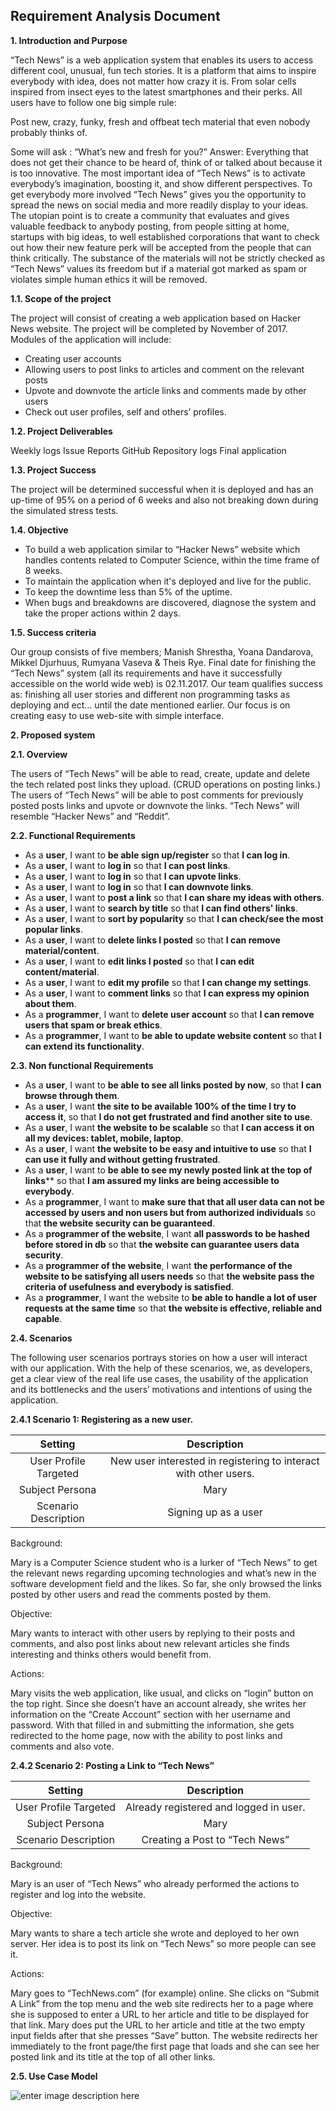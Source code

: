 Requirement Analysis Document
--------------------------------------

**1. Introduction and Purpose**

“Tech News” is a web application system that enables its users to access different cool,  unusual, fun tech stories. It is a platform that aims to inspire everybody with idea, does not matter how crazy it is. From solar cells inspired from insect eyes to the latest smartphones and their perks. All users have to follow one big simple rule:

Post new, crazy, funky, fresh and offbeat tech material that even nobody probably thinks of. 

Some will ask : “What’s new and fresh for you?”
Answer: Everything that does not get their chance to be heard of, think of or talked about because it is too innovative. 
The most important idea of “Tech News” is to activate everybody’s imagination, boosting it, and show different perspectives.
To get everybody more involved “Tech News” gives you the opportunity to spread the news on social media and more readily display to your ideas. 
The utopian point is to create a community that evaluates and gives valuable feedback to anybody posting, from people sitting at home, startups with big ideas, to well established corporations that want to check out how their new feature perk will be accepted from the people that can think critically. The substance of the materials will not be strictly checked as “Tech News” values its freedom but if a material got marked as spam or violates simple human ethics it will be removed. 

**1.1. Scope of the project**

The project will consist of creating a web application based on Hacker News website. The project will be completed by November of 2017. Modules of the application will include:
- Creating user accounts
- Allowing users to post links to articles and comment on the relevant posts
- Upvote and downvote the article links and comments made by other users
- Check out user profiles, self and others’ profiles.

**1.2. Project Deliverables**

Weekly logs
Issue Reports
GitHub Repository logs
Final application

**1.3. Project Success**

The project will be determined successful when it is deployed and has an up-time of 95% on a period of 6 weeks and also not breaking down during the simulated stress tests.

**1.4. Objective**

- To build a web application similar to “Hacker News” website which handles contents related to Computer Science, within the time frame of 8 weeks.
- To maintain the application when it's deployed and live for the public. 
- To keep the downtime less than 5% of the uptime.
- When bugs and breakdowns are discovered, diagnose the system and take the proper actions within 2 days.

**1.5. Success criteria**

Our group consists of five members; Manish Shrestha, Yoana Dandarova, Mikkel Djurhuus, Rumyana Vaseva & Theis Rye.
Final date for finishing the “Tech News” system (all its requirements and have it successfully accessible on the world wide web) is 02.11.2017. Our  team qualifies success as: finishing all user stories and different non programming tasks as deploying and ect… until the date mentioned earlier.
Our focus is on creating easy to use web-site with simple interface. 


**2. Proposed system**

**2.1. Overview**

The users of “Tech News” will be able to read, create, update and delete the tech related post links they upload. (CRUD operations on posting links.)
The users of “Tech News” will be able to post comments for previously posted posts  links and upvote or downvote the  links.
“Tech News” will resemble “Hacker News” and “Reddit”.


**2.2. Functional Requirements**

- As a **user**, I want to **be able sign up/register** so that **I can log in**.
- As a **user**, I want to **log in** so that **I can post links**.
- As a **user**, I want to **log in** so that **I can upvote links**.
- As a **user**, I want to **log in** so that **I can downvote links**.
- As a **user**, I want to **post a link** so that **I can share my ideas with others**.
- As a **user**, I want to **search by title** so that **I can find others' links**.
- As a **user**, I want to **sort by popularity** so that **I can check/see the most popular links**.
- As a **user**, I want to **delete links I posted** so that **I can remove material/content**.
- As a **user**, I want to **edit links I posted** so that **I can edit content/material**.
- As a **user**, I want to **edit my profile** so that **I can change my settings**.
- As a **user**, I want to **comment links** so that **I can express my opinion about them**.
- As a **programmer**, I want to **delete user account** so that **I can remove users that spam or break ethics**.
- As a **programmer**, I want to **be able to update website content** so that **I can extend its functionality**.

**2.3. Non functional Requirements**
      
- As a **user**, I want to **be able to see all links posted by now**, so that **I can browse through them**.
- As a **user**, I want **the site to be available 100% of the time I try to access it**, so that **I do not get frustrated and find another site to use**.
- As a **user**, I want **the website to be scalable** so that **I can access it on all my devices: tablet, mobile, laptop**.
- As a **user**, I want **the website to be easy and intuitive to use** so that **I can use it fully and without getting frustrated**.
- As a **user**, I want to **be able to see my newly posted link at the top of links**** so that **I am assured my links are being accessible to everybody**.
- As a **programmer**, I want to **make sure that that all user data can not be accessed by users and non users but from authorized individuals** so that **the website security can be guaranteed**.
- As a **programmer of the website**, I want **all passwords to be hashed before stored in db** so that **the website can guarantee users data security**. 
- As a **programmer of the website**, I want **the performance of the website to be satisfying all users needs** so that **the website pass the criteria of usefulness and everybody is satisfied**. 
- As a **programmer**, I want the website to **be able to handle a lot of user requests at the same time** so that **the website is effective, reliable and capable**.



**2.4. Scenarios**

The following user scenarios portrays stories on how a user will interact with our application. With the help of these scenarios, we, as developers, get a clear view of the real life use cases, the usability of the application and its bottlenecks and the users’ motivations and intentions of using the application.

**2.4.1 Scenario 1: Registering as a new user.**

|        Setting        |                            Description                           |
|:---------------------:|:----------------------------------------------------------------:|
| User Profile Targeted | New user interested in registering to interact with other users. |
| Subject Persona       | Mary                                                             |
| Scenario Description  | Signing up as a user                                             |

Background:

Mary is a Computer Science student who is a lurker of “Tech News” to get the relevant news regarding upcoming technologies and what’s new in the software development field and the likes. So far, she only browsed the links posted by other users and read the comments posted by them.

Objective:

Mary wants to interact with other users by replying to their posts and comments, and also post links about new relevant articles she finds interesting and thinks others would benefit from.

Actions:

Mary visits the web application, like usual, and clicks on “login” button on the top right. Since she doesn’t have an account already, she writes her information on the “Create Account” section with her username and password. With that filled in and submitting the information, she gets redirected to the home page, now with the ability to post links and comments and also vote.






**2.4.2 Scenario 2: Posting a Link to “Tech News”**

|        Setting        |               Description              |
|:---------------------:|:--------------------------------------:|
| User Profile Targeted | Already registered and logged in user. |
| Subject Persona       | Mary                                   |
| Scenario Description  | Creating a Post to “Tech News”         |

Background:

Mary is an user of “Tech News” who already performed the actions to register and log into the website. 

Objective:

Mary wants to share a tech article she wrote and deployed to her own server. Her idea is to post its link on “Tech News” so more people can see it. 

Actions:

Mary goes to “TechNews.com” (for example) online. She clicks on “Submit A Link” from the top menu and the web site redirects her to a page where she is supposed to enter a URL to her article and title to be displayed for that link. Mary does put the URL to her article and title at the two empty input fields after that she presses “Save” button. The website redirects her immediately to the front page/the first page that loads and she can see her posted link and its title at the top of all other links.

**2.5. Use Case Model**

![enter image description here](https://lh3.googleusercontent.com/mORYf-kSQ3kTLp-5NxY68LKf6Auh1AdWmeICTGgAKVeQ53Ia6VSdSXvEJYuxdr5RaPnTHUZb5BWaqA=s0 "Use case diagram")
